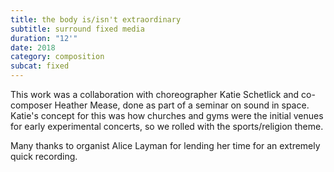 ```yaml
---
title: the body is/isn't extraordinary
subtitle: surround fixed media
duration: "12'"
date: 2018
category: composition
subcat: fixed
---
```


This work was a collaboration with choreographer Katie Schetlick and co-composer Heather Mease, done as part of a seminar on sound in space. Katie's concept for this was how churches and gyms were the initial venues for early experimental concerts, so we rolled with the sports/religion theme.

Many thanks to organist Alice Layman for lending her time for an extremely quick recording.